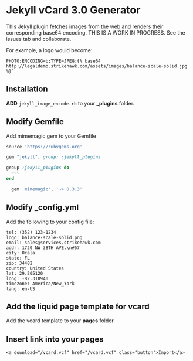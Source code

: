 # Jekyll vCard 3.0 Generator
This Jekyll plugin fetches images from the web and renders their corresponding base64 encoding. THIS IS A WORK IN PROGRESS.
See the issues tab and collaborate.

For example, a logo would become:

```liquid
PHOTO;ENCODING=b;TYPE=JPEG:{% base64 http://legaldemo.strikehawk.com/assets/images/balance-scale-solid.jpg %}`
```

## Installation
**ADD** `jekyll_image_encode.rb` to your **_plugins** folder.

## Modify Gemfile
Add mimemagic gem to your Gemfile
```ruby
source 'https://rubygems.org'

gem "jekyll", group: :jekyll_plugins

group :jekyll_plugins do
  ~~~
end

  gem 'mimemagic', '~> 0.3.3'
```

## Modify _config.yml
Add the following to your config file:
```# The location
tel: (352) 123-1234
logo: balance-scale-solid.png
email: sales@services.strikehawk.com
addr: 1720 NW 38TH AVE.\n#57
city: Ocala
state: FL
zip: 34482
country: United States
lat: 29.205120
long: -82.318940
timezone: America/New_York
lang: en-US
```
## Add the liquid page template for vcard
Add the vcard template to your **pages** folder

## Insert link into your pages
```html5
<a download="/vcard.vcf" href="/vcard.vcf" class="button">Import</a>
```
